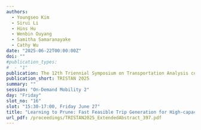 ```yaml
---
authors:
  - Youngseo Kim
  - Sirui Li
  - Hins Hu
  - Wenbin Ouyang
  - Samitha Samaranayake
  - Cathy Wu
date: "2025-06-22T00:00:00Z"
doi: ""
#publication_types:
#  - "1"
publication: The 12th Triennial Symposium on Transportation Analysis conference
publication_short: TRISTAN 2025
summary: ""
session: "On-Demand Mobility 2"
day: "Friday"
slot_no: "16"
slot: "15:30-17:00, Friday June 27"
title: "Learning to Prune: Fast Feasible Trip Generation for High-capacity Ridepooling"
url_pdf: /proceedings/TRISTAN2025_ExtendedAbstract_397.pdf
---
```

